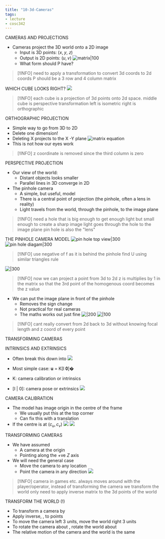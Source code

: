 ```yaml
---
title: "10-3d-Cameras"
tags: 
- lecture
- cosc342	
---
```



CAMERAS AND PROJECTIONS 
- Cameras project the 3D world onto a 2D image 
	- Input is 3D points:  (𝑥, 𝑦, 𝑧)
	- Output is 2D points: (𝑢, 𝑣)
![matrix|100](https://i.imgur.com/bMo02GG.png)
	- What form should P have?
> [!INFO] need to apply a transformation to convert 3d coords to 2d coords
> P should be a 3 row and 4 column matrix

WHICH CUBE LOOKS RIGHT?
![](https://i.imgur.com/sYpeZvX.png)
> [!INFO] each cube is a projection of 3d points onto 2d space.
> middle cube is perspective transformation
> left is isometric
> right is orthographic

ORTHOGRAPHIC PROJECTION 
- Simple way to go from 3D to 2D 
- Delete one dimension! 
- Deleting X projects to the X -Y plane 
![matrix equation](https://i.imgur.com/J2fPAp5.png)
- This is not how our eyes work
> [!INFO] z coordinate is removed since the third column is zero

PERSPECTIVE PROJECTION 
- Our view of the world: 
	- Distant objects looks smaller 
	- Parallel lines in 3D converge in 2D 
- The pinhole camera 
	- A simple, but useful, model 
	- There is a central point of projection (the pinhole, often a lens in reality) 
	- Light travels from the world, through the pinhole, to the image plane
> [!INFO] need a hole that is big enough to get enough light
> but small enough to create a sharp image
> light goes through the hole to the image plane
> pin hole is also the "lens"

THE PINHOLE CAMERA MODEL
![pin hole top view|300](https://i.imgur.com/bTSLvWR.png)
![pin hole diagam|300](https://i.imgur.com/TfclYHD.png)
> [!INFO] use negative of f as it is behind the pinhole
> find U using similar triangles rule

![|300](https://i.imgur.com/paeALF6.png)
> [!INFO] now we can project a point from 3d to 2d
> z is multiplies by 1 in the matrix so that the 3rd point of the homogenous coord becomes the z value

- We can put the image plane in front of the pinhole 
	- Removes the sign change 
	- Not practical for real cameras 
	- The maths works out just fine
![|200](https://i.imgur.com/hxPFHET.png)
![|100](https://i.imgur.com/KEiY1bf.png)

> [!INFO] cant really convert from 2d back to 3d without knowing focal length and z coord of every point

TRANSFORMING CAMERAS

INTRINSICS AND EXTRINSICS 
- Often break this down into 
![](https://i.imgur.com/3eENBA4.png)

- Most simple case: 𝐮 = K[I 𝟎]�
- K: camera calibration or intrinsics 
- [I | 0]: camera pose or extrinsics
![](https://i.imgur.com/9AwfvSk.png)

CAMERA CALIBRATION

- The model has image origin in the centre of the frame 
	- We usually put this at the top corner 
	- Can fix this with a translation 
- If the centre is at $(c_u, c_v)$ 
![](https://i.imgur.com/aIynYTx.png)
![](https://i.imgur.com/XfSdzye.png)


TRANSFORMING CAMERAS 
- We have assumed 
	- A camera at the origin 
	- Pointing along the +ve $Z$ axis 
- We will need the general case 
	- Move the camera to any location 
	- Point the camera in any direction
	![](https://i.imgur.com/oWYorU4.png)
> [!INFO] camera in games etc. always moves around with the player/operator,
> instead of transforming the camera we transform the world
> only need to apply inverse matrix to the 3d points of the world

TRANSFORM THE WORLD (!) 
- To transform a camera by 
- Apply inverse, , to points 
- To move the camera left 3 units, move the world right 3 units 
- To rotate the camera about , rotate the world about 
- The relative motion of the camera and the world is the same